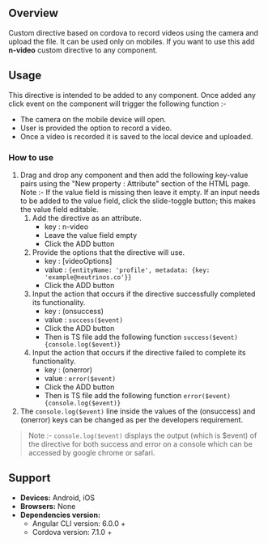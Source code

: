 ## Overview 
Custom directive based on cordova to record videos using the camera and upload the file. It can be used only on mobiles. If you want to use this add **n-video** custom directive to any component.

## Usage
This directive is intended to be added to any component. Once added any click event on the component will trigger the following function :-
* The camera on the mobile device will open.
* User is provided the option to record a video.
* Once a video is recorded it is saved to the local device and uploaded.

### How to use   
1. Drag and drop any component and then add the following key-value pairs using the "New property : Attribute" section of the HTML page. Note :- If the value field is missing then leave it empty. If an input needs to be added to the value field, click the slide-toggle button; this makes the value field editable.
    1. Add the directive as an attribute.
        - key : n-video
        - Leave the value field empty
        - Click the ADD button
    2. Provide the options that the directive will use.
        - key : [videoOptions] 
        - value : `{entityName: 'profile', metadata: {key: 'example@neutrinos.co'}}`
        - Click the ADD button
    3. Input the action that occurs if the directive successfully completed its functionality.
        - key : (onsuccess)  
        - value : `success($event)`
        - Click the ADD button
        - Then is TS file add the following function `success($event){console.log($event)}`
    4. Input the action that occurs if the directive failed to complete its functionality.
        - key : (onerror)  
        - value : `error($event)`
        - Click the ADD button
        - Then is TS file add the following function `error($event){console.log($event)}`
2. The `console.log($event)` line inside the values of the (onsuccess) and (onerror) keys can be changed as per the developers requirement. 
>Note :- `console.log($event)` displays the output (which is $event) of the directive for both success and error on a console which can be accessed by google chrome or safari.

## Support
- **Devices:** Android, iOS
- **Browsers:**  None
- **Dependencies version:** 
    - Angular CLI version: 6.0.0 + 
    - Cordova version: 7.1.0 +
